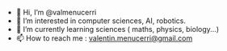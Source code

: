 - 👋 Hi, I’m @valmenucerri
- 👀 I’m interested in computer sciences, AI, robotics. 
- 🌱 I’m currently learning sciences ( maths, physics, biology...)
- 📫 How to reach me : valentin.menucerri@gmail.com

<!---
valmenucerri/valmenucerri is a ✨ special ✨ repository because its `README.md` (this file) appears on your GitHub profile.
You can click the Preview link to take a look at your changes.
--->
